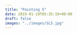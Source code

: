 ```yaml
---
title: "Painting 5"
date: 2019-01-19T05:35:19+00:00
draft: false
images: "../images/SL5.jpg"
---
```

